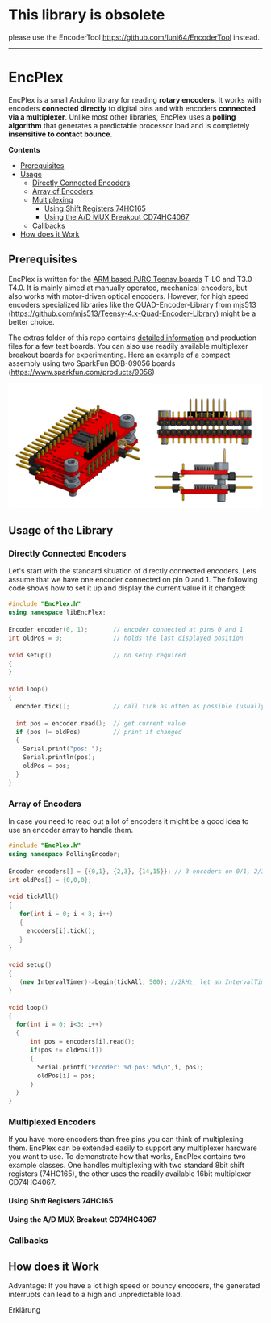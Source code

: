 # This library is obsolete
please use the EncoderTool https://github.com/luni64/EncoderTool instead.

----

# EncPlex
EncPlex is a small Arduino library for reading **rotary encoders**. It works with encoders **connected directly** to digital pins and with encoders **connected via a multiplexer**. Unlike most other libraries, EncPlex uses a **polling algorithm** that generates a predictable processor load and is completely **insensitive to contact bounce**.

**Contents**
<!-- vscode-markdown-toc -->
* [Prerequisites](#Prerequisites)
* [Usage](#Usage)
	* [Directly Connected Encoders](#DirectlyConnectedEncoders)
	* [Array of Encoders](#ArrayofEncoders)
	* [Multiplexing](#Multiplexing)
		* [Using Shift Registers 74HC165](#UsingShiftRegisters74HC165)
		* [Using the A/D MUX Breakout CD74HC4067](#UsingtheADMUXBreakoutCD74HC4067)
	* [Callbacks](#Callbacks)
* [How does it Work](#HowdoesitWork)

<!-- vscode-markdown-toc-config
	numbering=false
	autoSave=true
	/vscode-markdown-toc-config -->
<!-- /vscode-markdown-toc -->


## <a name='Prerequisites'></a>Prerequisites
EncPlex is written for the [ARM based PJRC Teensy boards](https://www.pjrc.com/teensy/) T-LC and T3.0 - T4.0. It is mainly aimed at manually operated, mechanical encoders, but also works with motor-driven optical encoders. However, for high speed encoders specialized libraries like the QUAD-Encoder-Library from mjs513 (https://github.com/mjs513/Teensy-4.x-Quad-Encoder-Library) might be a better choice.

The extras folder of this repo contains [detailed information](extras/README.md) and production files for a few test boards. You can also use readily available multiplexer breakout boards for experimenting. Here an example of a compact assembly using two SparkFun BOB-09056 boards (https://www.sparkfun.com/products/9056)

![](extras/Boards/MPX_4067/assembly3d.jpg)

## <a name='Usage'></a>Usage of the Library

### <a name='DirectlyConnectedEncoders'></a>Directly Connected Encoders

Let's start with the standard situation of directly connected encoders. Lets assume that we have one encoder connected on pin 0 and 1. The following code shows how to set it up and display the current value if it changed:
```c++
#include "EncPlex.h"
using namespace libEncPlex;

Encoder encoder(0, 1);       // encoder connected at pins 0 and 1
int oldPos = 0;              // holds the last displayed position

void setup()                 // no setup required
{
}

void loop()
{
  encoder.tick();            // call tick as often as possible (usually 1-2kHz)

  int pos = encoder.read();  // get current value
  if (pos != oldPos)         // print if changed
  {
    Serial.print("pos: ");
    Serial.println(pos);
    oldPos = pos;
  }
}
```

### <a name='ArrayofEncoders'></a>Array of Encoders
In case you need to read out a lot of encoders it might be a good idea to use an encoder array to handle them.

```c++
#include "EncPlex.h"
using namespace PollingEncoder;

Encoder encoders[] = {{0,1}, {2,3}, {14,15}}; // 3 encoders on 0/1, 2/3 and 3/4
int oldPos[] = {0,0,0};

void tickAll()
{
   for(int i = 0; i < 3; i++)
   {
     encoders[i].tick();
   }
}

void setup()
{
   (new IntervalTimer)->begin(tickAll, 500); //2kHz, let an IntervalTimer do the tick work in the background...
}

void loop()
{
  for(int i = 0; i<3; i++)
  {
      int pos = encoders[i].read();
      if(pos != oldPos[i])
      {
        Serial.printf("Encoder: %d pos: %d\n",i, pos);
        oldPos[i] = pos;
      }
  }
}

```

### <a name='Multiplexing'></a>Multiplexed Encoders

If you have more encoders than free pins you can think of multiplexing them. EncPlex can be extended easily to support any multiplexer hardware you want to use. To demonstrate how that works, EncPlex contains two example classes. One handles multiplexing with two standard 8bit shift registers (74HC165), the other uses the readily available 16bit multiplexer CD74HC4067.

#### <a name='UsingShiftRegisters74HC165'></a>Using Shift Registers 74HC165

#### <a name='UsingtheADMUXBreakoutCD74HC4067'></a>Using the A/D MUX Breakout CD74HC4067

### <a name='Callbacks'></a>Callbacks


## <a name='HowdoesitWork'></a>How does it Work

Advantage: If you have a lot high speed or bouncy encoders, the generated interrupts can lead to a high and unpredictable load.

Erklärung
